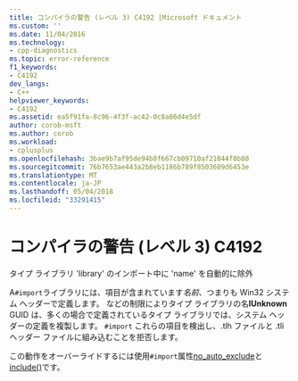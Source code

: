 ```yaml
---
title: コンパイラの警告 (レベル 3) C4192 |Microsoft ドキュメント
ms.custom: ''
ms.date: 11/04/2016
ms.technology:
- cpp-diagnostics
ms.topic: error-reference
f1_keywords:
- C4192
dev_langs:
- C++
helpviewer_keywords:
- C4192
ms.assetid: ea5f91fa-8c96-4f3f-ac42-0c8a86d4e5df
author: corob-msft
ms.author: corob
ms.workload:
- cplusplus
ms.openlocfilehash: 3bae9b7af95de94b8f667cb09710af21044f8b80
ms.sourcegitcommit: 76b7653ae443a2b8eb1186b789f8503609d6453e
ms.translationtype: MT
ms.contentlocale: ja-JP
ms.lasthandoff: 05/04/2018
ms.locfileid: "33291415"
---
```

# <a name="compiler-warning-level-3-c4192"></a>コンパイラの警告 (レベル 3) C4192
タイプ ライブラリ 'library' のインポート中に 'name' を自動的に除外  
  
 A`#import`ライブラリには、項目が含まれています*名前*、つまりも Win32 システム ヘッダーで定義します。 などの制限によりタイプ ライブラリの名**IUnknown** GUID は、多くの場合で定義されているタイプ ライブラリでは、システム ヘッダーの定義を複製します。 `#import` これらの項目を検出し、.tlh ファイルと .tli ヘッダー ファイルに組み込むことを拒否します。  
  
 この動作をオーバーライドするには使用`#import`属性[no_auto_exclude](../../preprocessor/no-auto-exclude.md)と[include()](../../preprocessor/include-parens.md)です。